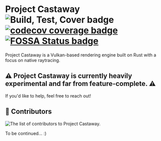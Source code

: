 # Project Castaway ![Build, Test, Cover badge](https://github.com/ABitOff/project-castaway/actions/workflows/rust.yml/badge.svg) [![codecov coverage badge](https://codecov.io/gh/ABitOff/project-castaway/graph/badge.svg?token=QTIQRMGM8K)](https://codecov.io/gh/ABitOff/project-castaway) [![FOSSA Status badge](https://app.fossa.com/api/projects/git%2Bgithub.com%2FABitOff%2Fproject-castaway.svg?type=small)](https://app.fossa.com/projects/git%2Bgithub.com%2FABitOff%2Fproject-castaway?ref=badge_small)

Project Castaway is a Vulkan-based rendering engine built on Rust with a focus on native raytracing.

## :warning: __Project Castaway is currently heavily experimental and far from feature-complete.__ :warning:

If you'd like to help, feel free to reach out!

## :muscle: Contributors

![The list of contributors to Project Castaway.](https://contrib.rocks/image?repo=ABitOff/project-castaway)

To be continued... :)
